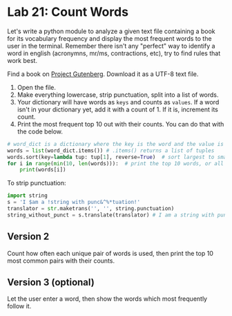 # Lab 21: Count Words

Let's write a python module to analyze a given text file containing a book for its vocabulary frequency and display the most frequent words to the user in the terminal. Remember there isn't any "perfect" way to identify a word in english (acronymns, mr/ms, contractions, etc), try to find rules that work best.

Find a book on [Project Gutenberg](http://www.gutenberg.org).
Download it as a UTF-8 text file.

1. Open the file.
2. Make everything lowercase, strip punctuation, split into a list of words.
3. Your dictionary will have words as `keys` and counts as `values`. If a word isn't in your dictionary yet, add it with a count of 1. If it is, increment its count.
4. Print the most frequent top 10 out with their counts. You can do that with the code below.

```python
# word_dict is a dictionary where the key is the word and the value is the count
words = list(word_dict.items()) # .items() returns a list of tuples
words.sort(key=lambda tup: tup[1], reverse=True)  # sort largest to smallest, based on count
for i in range(min(10, len(words))):  # print the top 10 words, or all of them, whichever is smaller
    print(words[i])
```

To strip punctuation:
```py
import string
s = 'I $am a !string with punc&^%*tuation!'
translator = str.maketrans('', '', string.punctuation)
string_without_punct = s.translate(translator) # I am a string with punctuation
```

## Version 2

Count how often each unique pair of words is used, then print the top 10 most common pairs with their counts.

## Version 3 (optional)

Let the user enter a word, then show the words which most frequently follow it.

